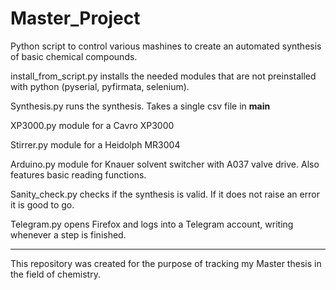 # Master_Project
Python script to control various mashines to create an automated synthesis of basic chemical compounds.

install_from_script.py installs the needed modules that are not preinstalled with python (pyserial, pyfirmata, selenium).

Synthesis.py runs the synthesis. Takes a single csv file in __main__

XP3000.py module for a Cavro XP3000

Stirrer.py module for a Heidolph MR3004
 
Arduino.py module for Knauer solvent switcher with A037 valve drive. Also features basic reading functions.

Sanity_check.py checks if the synthesis is valid. If it does not raise an error it is good to go.

Telegram.py opens Firefox and logs into a Telegram account, writing whenever a step is finished.

__________________________________________________________________________

This repository was created for the purpose of tracking my Master thesis in the field of chemistry.
